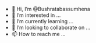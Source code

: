 - 👋 Hi, I’m @Bushratabassumhena
- 👀 I’m interested in ...
- 🌱 I’m currently learning ...
- 💞️ I’m looking to collaborate on ...
- 📫 How to reach me ...

<!---
Bushratabassumhena/Bushratabassumhena is a ✨ special ✨ repository because its `README.md` (this file) appears on your GitHub profile.
You can click the Preview link to take a look at your changes.
--->
